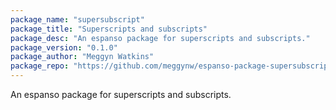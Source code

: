 ```yaml
---
package_name: "supersubscript"
package_title: "Superscripts and subscripts"
package_desc: "An espanso package for superscripts and subscripts."
package_version: "0.1.0"
package_author: "Meggyn Watkins"
package_repo: "https://github.com/meggynw/espanso-package-supersubscript"
---
```

An espanso package for superscripts and subscripts.
